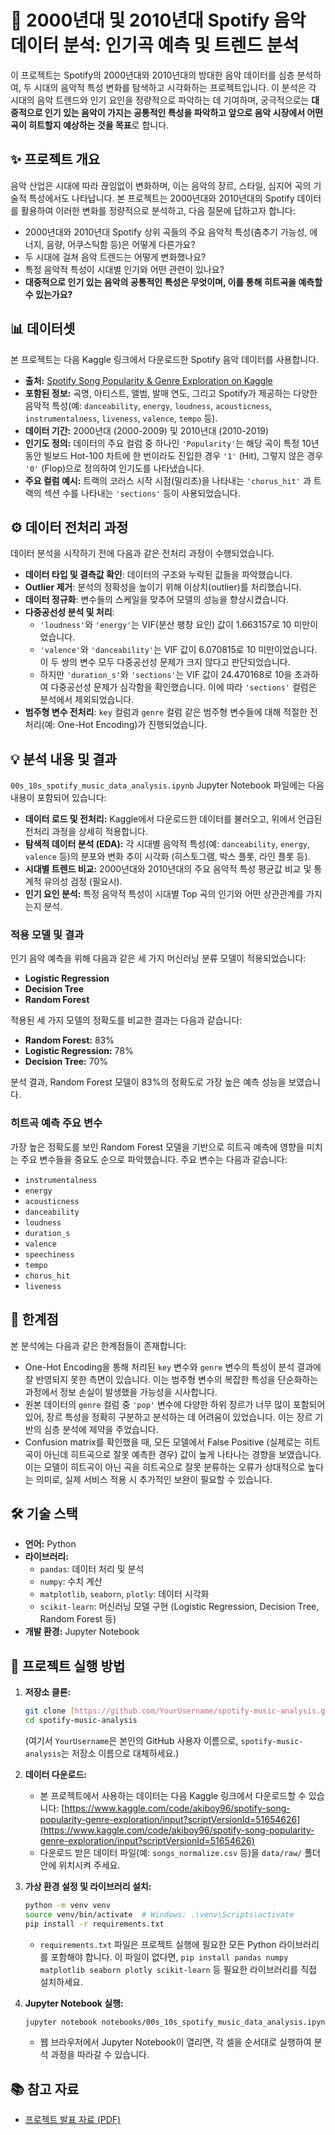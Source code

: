 # 🎵 2000년대 및 2010년대 Spotify 음악 데이터 분석: 인기곡 예측 및 트렌드 분석

이 프로젝트는 Spotify의 2000년대와 2010년대의 방대한 음악 데이터를 심층 분석하여, 두 시대의 음악적 특성 변화를 탐색하고 시각화하는 프로젝트입니다. 이 분석은 각 시대의 음악 트렌드와 인기 요인을 정량적으로 파악하는 데 기여하며, 궁극적으로는 **대중적으로 인기 있는 음악이 가지는 공통적인 특성을 파악하고 앞으로 음악 시장에서 어떤 곡이 히트할지 예상하는 것을 목표**로 합니다.

## ✨ 프로젝트 개요

음악 산업은 시대에 따라 끊임없이 변화하며, 이는 음악의 장르, 스타일, 심지어 곡의 기술적 특성에서도 나타납니다. 본 프로젝트는 2000년대와 2010년대의 Spotify 데이터를 활용하여 이러한 변화를 정량적으로 분석하고, 다음 질문에 답하고자 합니다:
* 2000년대와 2010년대 Spotify 상위 곡들의 주요 음악적 특성(춤추기 가능성, 에너지, 음량, 어쿠스틱함 등)은 어떻게 다른가요?
* 두 시대에 걸쳐 음악 트렌드는 어떻게 변화했나요?
* 특정 음악적 특성이 시대별 인기와 어떤 관련이 있나요?
* **대중적으로 인기 있는 음악의 공통적인 특성은 무엇이며, 이를 통해 히트곡을 예측할 수 있는가요?** 

## 📊 데이터셋

본 프로젝트는 다음 Kaggle 링크에서 다운로드한 Spotify 음악 데이터를 사용합니다.
* **출처:** [Spotify Song Popularity & Genre Exploration on Kaggle](https://www.kaggle.com/code/akiboy96/spotify-song-popularity-genre-exploration/input?scriptVersionId=51654626)
* **포함된 정보:** 곡명, 아티스트, 앨범, 발매 연도, 그리고 Spotify가 제공하는 다양한 음악적 특성(예: `danceability`, `energy`, `loudness`, `acousticness`, `instrumentalness`, `liveness`, `valence`, `tempo` 등).
* **데이터 기간:** 2000년대 (2000-2009) 및 2010년대 (2010-2019)
* **인기도 정의:** 데이터의 주요 컬럼 중 하나인 `'Popularity'`는 해당 곡이 특정 10년 동안 빌보드 Hot-100 차트에 한 번이라도 진입한 경우 `'1'` (Hit), 그렇지 않은 경우 `'0'` (Flop)으로 정의하여 인기도를 나타냈습니다.
* **주요 컬럼 예시:** 트랙의 코러스 시작 시점(밀리초)을 나타내는 `'chorus_hit'` 과 트랙의 섹션 수를 나타내는 `'sections'`  등이 사용되었습니다.

## ⚙️ 데이터 전처리 과정

데이터 분석을 시작하기 전에 다음과 같은 전처리 과정이 수행되었습니다.
* **데이터 타입 및 결측값 확인**: 데이터의 구조와 누락된 값들을 파악했습니다.
* **Outlier 제거**: 분석의 정확성을 높이기 위해 이상치(outlier)를 처리했습니다.
* **데이터 정규화**: 변수들의 스케일을 맞추어 모델의 성능을 향상시켰습니다.
* **다중공선성 분석 및 처리**:
    * `'loudness'`와 `'energy'`는 VIF(분산 팽창 요인) 값이 1.663157로 10 미만이었습니다.
    * `'valence'`와 `'danceability'`는 VIF 값이 6.070815로 10 미만이었습니다. 이 두 쌍의 변수 모두 다중공선성 문제가 크지 않다고 판단되었습니다.
    * 하지만 `'duration_s'`와 `'sections'`는 VIF 값이 24.470168로 10을 초과하여 다중공선성 문제가 심각함을 확인했습니다. 이에 따라 `'sections'` 컬럼은 분석에서 제외되었습니다.
* **범주형 변수 전처리**: `key` 컬럼과 `genre` 컬럼 같은 범주형 변수들에 대해 적절한 전처리(예: One-Hot Encoding)가 진행되었습니다.

## 💡 분석 내용 및 결과

`00s_10s_spotify_music_data_analysis.ipynb` Jupyter Notebook 파일에는 다음 내용이 포함되어 있습니다:
* **데이터 로드 및 전처리:** Kaggle에서 다운로드한 데이터를 불러오고, 위에서 언급된 전처리 과정을 상세히 적용합니다.
* **탐색적 데이터 분석 (EDA):** 각 시대별 음악적 특성(예: `danceability`, `energy`, `valence` 등)의 분포와 변화 추이 시각화 (히스토그램, 박스 플롯, 라인 플롯 등).
* **시대별 트렌드 비교:** 2000년대와 2010년대의 주요 음악적 특성 평균값 비교 및 통계적 유의성 검정 (필요시).
* **인기 요인 분석:** 특정 음악적 특성이 시대별 Top 곡의 인기와 어떤 상관관계를 가지는지 분석.

### 적용 모델 및 결과 

인기 음악 예측을 위해 다음과 같은 세 가지 머신러닝 분류 모델이 적용되었습니다:
* **Logistic Regression** 
* **Decision Tree** 
* **Random Forest** 

적용된 세 가지 모델의 정확도를 비교한 결과는 다음과 같습니다:
* **Random Forest:** 83% 
* **Logistic Regression:** 78% 
* **Decision Tree:** 70% 

분석 결과, Random Forest 모델이 83%의 정확도로 가장 높은 예측 성능을 보였습니다.

### 히트곡 예측 주요 변수 

가장 높은 정확도를 보인 Random Forest 모델을 기반으로 히트곡 예측에 영향을 미치는 주요 변수들을 중요도 순으로 파악했습니다. 주요 변수는 다음과 같습니다:
* `instrumentalness` 
* `energy` 
* `acousticness` 
* `danceability` 
* `loudness` 
* `duration_s` 
* `valence` 
* `speechiness` 
* `tempo` 
* `chorus_hit` 
* `liveness` 

## 🚧 한계점

본 분석에는 다음과 같은 한계점들이 존재합니다:
* One-Hot Encoding을 통해 처리된 `key` 변수와 `genre` 변수의 특성이 분석 결과에 잘 반영되지 못한 측면이 있습니다. 이는 범주형 변수의 복잡한 특성을 단순화하는 과정에서 정보 손실이 발생했을 가능성을 시사합니다.
* 원본 데이터의 `genre` 컬럼 중 `'pop'` 변수에 다양한 하위 장르가 너무 많이 포함되어 있어, 장르 특성을 정확히 구분하고 분석하는 데 어려움이 있었습니다. 이는 장르 기반의 심층 분석에 제약을 주었습니다.
* Confusion matrix를 확인했을 때, 모든 모델에서 False Positive (실제로는 히트곡이 아닌데 히트곡으로 잘못 예측한 경우) 값이 높게 나타나는 경향을 보였습니다. 이는 모델이 히트곡이 아닌 곡을 히트곡으로 잘못 분류하는 오류가 상대적으로 높다는 의미로, 실제 서비스 적용 시 추가적인 보완이 필요할 수 있습니다.

## 🛠️ 기술 스택

* **언어:** Python
* **라이브러리:**
    * `pandas`: 데이터 처리 및 분석
    * `numpy`: 수치 계산
    * `matplotlib`, `seaborn`, `plotly`: 데이터 시각화
    * `scikit-learn`: 머신러닝 모델 구현 (Logistic Regression, Decision Tree, Random Forest 등)
* **개발 환경:** Jupyter Notebook

## 🚀 프로젝트 실행 방법

1.  **저장소 클론:**
    ```bash
    git clone [https://github.com/YourUsername/spotify-music-analysis.git](https://github.com/YourUsername/spotify-music-analysis.git)
    cd spotify-music-analysis
    ```
    (여기서 `YourUsername`은 본인의 GitHub 사용자 이름으로, `spotify-music-analysis`는 저장소 이름으로 대체하세요.)

2.  **데이터 다운로드:**
    * 본 프로젝트에서 사용하는 데이터는 다음 Kaggle 링크에서 다운로드할 수 있습니다:
        [https://www.kaggle.com/code/akiboy96/spotify-song-popularity-genre-exploration/input?scriptVersionId=51654626](https://www.kaggle.com/code/akiboy96/spotify-song-popularity-genre-exploration/input?scriptVersionId=51654626)
    * 다운로드 받은 데이터 파일(예: `songs_normalize.csv` 등)을 `data/raw/` 폴더 안에 위치시켜 주세요.

3.  **가상 환경 설정 및 라이브러리 설치:**
    ```bash
    python -m venv venv
    source venv/bin/activate  # Windows: .\venv\Scripts\activate
    pip install -r requirements.txt
    ```
    * `requirements.txt` 파일은 프로젝트 실행에 필요한 모든 Python 라이브러리를 포함해야 합니다. 이 파일이 없다면, `pip install pandas numpy matplotlib seaborn plotly scikit-learn` 등 필요한 라이브러리를 직접 설치하세요.

4.  **Jupyter Notebook 실행:**
    ```bash
    jupyter notebook notebooks/00s_10s_spotify_music_data_analysis.ipynb
    ```
    * 웹 브라우저에서 Jupyter Notebook이 열리면, 각 셀을 순서대로 실행하여 분석 과정을 따라갈 수 있습니다.

## 📚 참고 자료

* [프로젝트 발표 자료 (PDF)](./docs/spotify_data_analysis.pdf)
